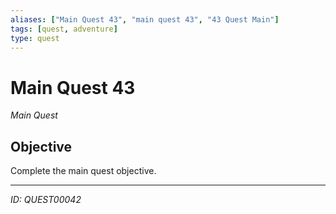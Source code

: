 ```yaml
---
aliases: ["Main Quest 43", "main quest 43", "43 Quest Main"]
tags: [quest, adventure]
type: quest
---
```


# Main Quest 43

*Main Quest*

## Objective
Complete the main quest objective.

---
*ID: QUEST00042*